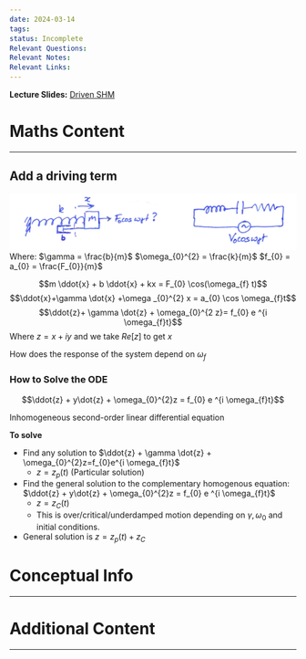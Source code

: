 ```yaml
---
date: 2024-03-14
tags: 
status: Incomplete
Relevant Questions: 
Relevant Notes: 
Relevant Links:
---
```

**Lecture Slides:**
[Driven SHM](Attachments/PHYS2010%20Week%203.pdf)
# Maths Content
---
## Add a driving term
![](Attachments/Pasted%20image%2020240707205154.png)
Where:
$\gamma = \frac{b}{m}$
$\omega_{0}^{2} = \frac{k}{m}$
$f_{0} = a_{0} = \frac{F_{0}}{m}$

$$m \ddot{x} + b \ddot{x} + kx = F_{0} \cos(\omega_{f} t)$$
$$\ddot{x}+\gamma \dot{x}  +\omega _{0}^{2} x = a_{0} \cos \omega_{f}t$$
$$\ddot{z}+ \gamma \dot{z} + \omega_{0}^{2  z}= f_{0} e ^{i \omega_{f}t}$$
Where $z = x +iy$ and we take $Re[z]$ to get $x$

How does the response of the system depend on $\omega_{f}$

### How to Solve the ODE

$$\ddot{z} + y\dot{z} + \omega_{0}^{2}z = f_{0} e ^{i \omega_{f}t}$$

Inhomogeneous second-order linear differential equation

**To solve**
- Find any solution to $\ddot{z} + \gamma \dot{z} + \omega_{0}^{2}z=f_{0}e^{i \omega_{f}t}$
	- $z = z_{p} (t)$ (Particular solution)
- Find the general solution to the complementary homogenous equation: $\ddot{z} + y\dot{z} + \omega_{0}^{2}z = f_{0} e ^{i \omega_{f}t}$
	- $z = z_{C}(t)$
	- This is over/critical/underdamped motion depending on $\gamma , \omega_{0}$ and initial conditions.
- General solution is $z = z_{p}(t) + z_{C}$
# Conceptual Info
---



# Additional Content
---
